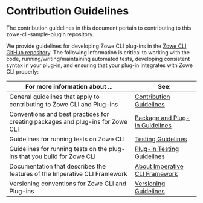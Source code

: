 
# Contribution Guidelines
The contribution guidelines in this document pertain to contributing to this zowe-cli-sample-plugin repository.

We provide guidelines for developing Zowe CLI plug-ins in the [Zowe CLI GitHub repository](https://github.com/zowe/zowe-cli). The following information is critical to working with the code, running/writing/maintaining automated tests, developing consistent syntax in your plug-in, and ensuring that your plug-in integrates with Zowe CLI properly:

| For more information about ... | See: |
| ------------------------------ | ----- |
| General guidelines that apply to contributing to Zowe CLI and Plug-ins | [Contribution Guidelines](https://github.com/zowe/zowe-cli/blob/master/CONTRIBUTING.md) |
| Conventions and best practices for creating packages and plug-ins for Zowe CLI | [Package and Plug-in Guidelines](https://github.com/zowe/zowe-cli/blob/master/docs/PackagesAndPluginGuidelines.md)|
| Guidelines for running tests on Zowe CLI | [Testing Guidelines](https://github.com/zowe/zowe-cli/blob/master/docs/TESTING.md) |
| Guidelines for running tests on the plug-ins that you build for Zowe CLI | [Plug-in Testing Guidelines](https://github.com/zowe/zowe-cli/blob/master/docs/PluginTESTINGGuidelines.md) |
| Documentation that describes the features of the Imperative CLI Framework | [About Imperative CLI Framework](https://github.com/zowe/imperative/wiki) |
Versioning conventions for Zowe CLI and Plug-ins| [Versioning Guidelines](https://github.com/zowe/zowe-cli/blob/master/docs/MaintainerVersioning.md) |
